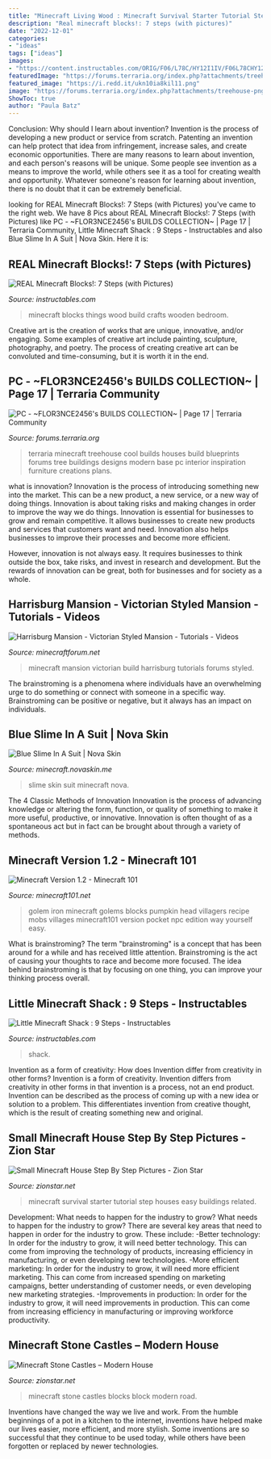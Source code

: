 ```yaml
---
title: "Minecraft Living Wood : Minecraft Survival Starter Tutorial Step Houses Easy Buildings Related"
description: "Real minecraft blocks!: 7 steps (with pictures)"
date: "2022-12-01"
categories:
- "ideas"
tags: ["ideas"]
images:
- "https://content.instructables.com/ORIG/F06/L78C/HY12I1IV/F06L78CHY12I1IV.jpg?frame=1"
featuredImage: "https://forums.terraria.org/index.php?attachments/treehouse-png.57915/"
featured_image: "https://i.redd.it/ukn10ia8kil11.png"
image: "https://forums.terraria.org/index.php?attachments/treehouse-png.57915/"
ShowToc: true
author: "Paula Batz"
---
```



Conclusion: Why should I learn about invention?
Invention is the process of developing a new product or service from scratch. Patenting an invention can help protect that idea from infringement, increase sales, and create economic opportunities. There are many reasons to learn about invention, and each person's reasons will be unique. Some people see invention as a means to improve the world, while others see it as a tool for creating wealth and opportunity. Whatever someone's reason for learning about invention, there is no doubt that it can be extremely beneficial.

	

		
looking for REAL Minecraft Blocks!: 7 Steps (with Pictures) you've came to the right web. We have 8 Pics about REAL Minecraft Blocks!: 7 Steps (with Pictures) like PC - ~FLOR3NCE2456&#039;s BUILDS COLLECTION~ | Page 17 | Terraria Community, Little Minecraft Shack : 9 Steps - Instructables and also Blue Slime In A Suit | Nova Skin. Here it is:
		
    
## REAL Minecraft Blocks!: 7 Steps (with Pictures)

<img loading=lazy src="https://cdn.instructables.com/ORIG/F83/B9N6/H9X3JIMF/F83B9N6H9X3JIMF.jpg?width=2100" onerror="this.onerror=null;this.src='https://tse4.mm.bing.net/th?id=OIP.FANoQ9m6XfmpGQ41aqt1iwHaFj&amp;pid=15.1';" alt="REAL Minecraft Blocks!: 7 Steps (with Pictures)">

_Source: instructables.com_

>minecraft blocks things wood build crafts wooden bedroom. 

	

Creative art is the creation of works that are unique, innovative, and/or engaging. Some examples of creative art include painting, sculpture, photography, and poetry. The process of creating creative art can be convoluted and time-consuming, but it is worth it in the end.

    
## PC - ~FLOR3NCE2456&#039;s BUILDS COLLECTION~ | Page 17 | Terraria Community

<img loading=lazy src="https://forums.terraria.org/index.php?attachments/treehouse-png.57915/" onerror="this.onerror=null;this.src='https://tse4.mm.bing.net/th?id=OIP._hPVA2JzaH6rO9OUjR_Q7gHaLh&amp;pid=15.1';" alt="PC - ~FLOR3NCE2456&#039;s BUILDS COLLECTION~ | Page 17 | Terraria Community">

_Source: forums.terraria.org_

>terraria minecraft treehouse cool builds houses build blueprints forums tree buildings designs modern base pc interior inspiration furniture creations plans. 

	

what is innovation?
Innovation is the process of introducing something new into the market. This can be a new product, a new service, or a new way of doing things. Innovation is about taking risks and making changes in order to improve the way we do things.
Innovation is essential for businesses to grow and remain competitive. It allows businesses to create new products and services that customers want and need. Innovation also helps businesses to improve their processes and become more efficient.

However, innovation is not always easy. It requires businesses to think outside the box, take risks, and invest in research and development. But the rewards of innovation can be great, both for businesses and for society as a whole.

    
## Harrisburg Mansion - Victorian Styled Mansion - Tutorials - Videos

<img loading=lazy src="http://i.imgur.com/Uyt10MK.png" onerror="this.onerror=null;this.src='https://tse3.mm.bing.net/th?id=OIP.JoQTn_pzru5PUw32WrK9tAHaEK&amp;pid=15.1';" alt="Harrisburg Mansion - Victorian Styled Mansion - Tutorials - Videos">

_Source: minecraftforum.net_

>minecraft mansion victorian build harrisburg tutorials forums styled. 

	

The brainstroming is a phenomena where individuals have an overwhelming urge to do something or connect with someone in a specific way. Brainstroming can be positive or negative, but it always has an impact on individuals.

    
## Blue Slime In A Suit | Nova Skin

<img loading=lazy src="https://lh3.googleusercontent.com/1WENd_NTgNz6uH35H-jL63UNitSVacFN_IkpME9zIYHEeWYD3GKG9PKBc85t5f92sCyYlyLy0GaX0zfOBwAX7w=s500" onerror="this.onerror=null;this.src='https://tse2.mm.bing.net/th?id=OIP.zAhyvRrCs_3_RoXk1dm-cgAAAA&amp;pid=15.1';" alt="Blue Slime In A Suit | Nova Skin">

_Source: minecraft.novaskin.me_

>slime skin suit minecraft nova. 

	

The 4 Classic Methods of Innovation
Innovation is the process of advancing knowledge or altering the form, function, or quality of something to make it more useful, productive, or innovative. Innovation is often thought of as a spontaneous act but in fact can be brought about through a variety of methods.

    
## Minecraft Version 1.2 - Minecraft 101

<img loading=lazy src="http://minecraft101.net/news/i/iron-golem.jpg" onerror="this.onerror=null;this.src='https://tse3.mm.bing.net/th?id=OIP.O8bvgFg1ZeKLGDz0hQZMMQHaEK&amp;pid=15.1';" alt="Minecraft Version 1.2 - Minecraft 101">

_Source: minecraft101.net_

>golem iron minecraft golems blocks pumpkin head villagers recipe mobs villages minecraft101 version pocket npc edition way yourself easy. 

	

What is brainstroming?
The term "brainstroming" is a concept that has been around for a while and has received little attention. Brainstroming is the act of causing your thoughts to race and become more focused. The idea behind brainstroming is that by focusing on one thing, you can improve your thinking process overall.

    
## Little Minecraft Shack : 9 Steps - Instructables

<img loading=lazy src="https://content.instructables.com/ORIG/F06/L78C/HY12I1IV/F06L78CHY12I1IV.jpg?frame=1" onerror="this.onerror=null;this.src='https://tse2.mm.bing.net/th?id=OIP.e5Tt183_cglOocDnR-A5TgHaEL&amp;pid=15.1';" alt="Little Minecraft Shack : 9 Steps - Instructables">

_Source: instructables.com_

>shack. 

	

Invention as a form of creativity: How does Invention differ from creativity in other forms?
Invention is a form of creativity. Invention differs from creativity in other forms in that invention is a process, not an end product. Invention can be described as the process of coming up with a new idea or solution to a problem. This differentiates invention from creative thought, which is the result of creating something new and original.

    
## Small Minecraft House Step By Step Pictures - Zion Star

<img loading=lazy src="https://i.ytimg.com/vi/i0w2S0dgvnk/maxresdefault.jpg" onerror="this.onerror=null;this.src='https://tse2.mm.bing.net/th?id=OIP.TdpjCOb_o2gkvIyYMWVmCgHaEK&amp;pid=15.1';" alt="Small Minecraft House Step By Step Pictures - Zion Star">

_Source: zionstar.net_

>minecraft survival starter tutorial step houses easy buildings related. 

	

Development: What needs to happen for the industry to grow?
What needs to happen for the industry to grow? 
There are several key areas that need to happen in order for the industry to grow. These include: 
-Better technology: In order for the industry to grow, it will need better technology. This can come from improving the technology of products, increasing efficiency in manufacturing, or even developing new technologies. 
-More efficient marketing: In order for the industry to grow, it will need more efficient marketing. This can come from increased spending on marketing campaigns, better understanding of customer needs, or even developing new marketing strategies. 
-Improvements in production: In order for the industry to grow, it will need improvements in production. This can come from increasing efficiency in manufacturing or improving workforce productivity.

    
## Minecraft Stone Castles – Modern House

<img loading=lazy src="https://i.redd.it/ukn10ia8kil11.png" onerror="this.onerror=null;this.src='https://tse3.mm.bing.net/th?id=OIP.5Gr5hVIHL-nYetIqrJ-9DgHaEK&amp;pid=15.1';" alt="Minecraft Stone Castles – Modern House">

_Source: zionstar.net_

>minecraft stone castles blocks block modern road. 

	

Inventions have changed the way we live and work. From the humble beginnings of a pot in a kitchen to the internet, inventions have helped make our lives easier, more efficient, and more stylish. Some inventions are so successful that they continue to be used today, while others have been forgotten or replaced by newer technologies.

